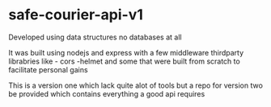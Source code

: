 # safe-courier-api-v1
Developed using data structures no databases at all

It was built using nodejs and express with a few middleware thirdparty librabries like
              - cors
              -helmet
     and some that were built from scratch to facilitate personal gains

This is a version one which lack quite alot of tools but a repo for version two be provided which contains everything a good api requires
